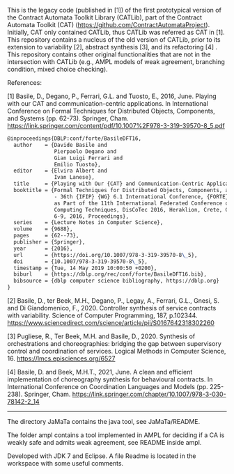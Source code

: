 
This is the legacy code (published in [1]) of the first prototypical version of the Contract Automata Toolkit Library (CATLib), part of the 
Contract Automata Toolkit (CAT) (https://github.com/ContractAutomataProject).  
Initially, CAT only contained CATLib, thus CATLib was referred as CAT in [1].
This repository contains a nucleus of the old version of CATLib, prior to its extension to variability [2], abstract synthesis [3], and its refactoring [4] . 
This repository contains other original functionalities that are not in the intersection with CATLib (e.g., AMPL models of weak agreement, 
branching condition, mixed choice checking). 

References:

[1] Basile, D., Degano, P., Ferrari, G.L. and Tuosto, E., 2016, June. Playing with our CAT and communication-centric applications. In International Conference on Formal Techniques for Distributed Objects, Components, and Systems (pp. 62-73). Springer, Cham.
https://link.springer.com/content/pdf/10.1007%2F978-3-319-39570-8_5.pdf

```tex
@inproceedings{DBLP:conf/forte/BasileDFT16,
  author    = {Davide Basile and
               Pierpaolo Degano and
               Gian Luigi Ferrari and
               Emilio Tuosto},
  editor    = {Elvira Albert and
               Ivan Lanese},
  title     = {Playing with Our {CAT} and Communication-Centric Applications},
  booktitle = {Formal Techniques for Distributed Objects, Components, and Systems
               - 36th {IFIP} {WG} 6.1 International Conference, {FORTE} 2016, Held
               as Part of the 11th International Federated Conference on Distributed
               Computing Techniques, DisCoTec 2016, Heraklion, Crete, Greece, June
               6-9, 2016, Proceedings},
  series    = {Lecture Notes in Computer Science},
  volume    = {9688},
  pages     = {62--73},
  publisher = {Springer},
  year      = {2016},
  url       = {https://doi.org/10.1007/978-3-319-39570-8\_5},
  doi       = {10.1007/978-3-319-39570-8\_5},
  timestamp = {Tue, 14 May 2019 10:00:50 +0200},
  biburl    = {https://dblp.org/rec/conf/forte/BasileDFT16.bib},
  bibsource = {dblp computer science bibliography, https://dblp.org}
}
```

[2] Basile, D., ter Beek, M.H., Degano, P., Legay, A., Ferrari, G.L., Gnesi, S. and Di Giandomenico, F., 2020. Controller synthesis of service contracts with variability. Science of Computer Programming, 187, p.102344. 
https://www.sciencedirect.com/science/article/pii/S0167642318302260

[3] Pugliese, R., Ter Beek, M.H. and Basile, D., 2020. Synthesis of orchestrations and choreographies: bridging the gap between supervisory control and coordination of services. Logical Methods in Computer Science, 16.
https://lmcs.episciences.org/6527

[4] Basile, D. and Beek, M.H.T., 2021, June. A clean and efficient implementation of choreography synthesis for behavioural contracts. In International Conference on Coordination Languages and Models (pp. 225-238). Springer, Cham.
https://link.springer.com/chapter/10.1007/978-3-030-78142-2_14

----------------------------------------------------------------------------


The directory JaMaTa contains the java tool, see JaMaTa/README.

The folder ampl contains a tool implemented in AMPL for deciding if a CA is weakly safe and admits weak agreement,
see README inside ampl.

Developed with JDK 7 and Eclipse.
A file Readme is located in the workspace with some useful comments. 

